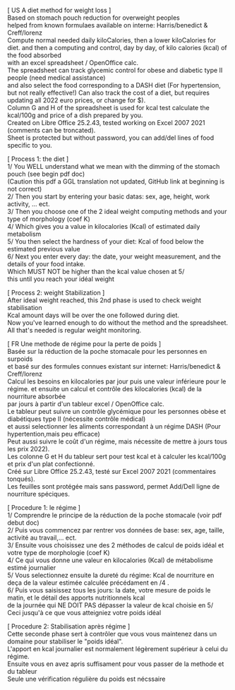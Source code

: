 [ US A diet method for weight loss ]<br />
Based on stomach pouch reduction for overweight peoples <br />
helped from known formulaes available on interne: Harris/benedict & Creff/lorenz <br /> 
Compute normal needed daily kiloCalories, then a lower kiloCalories for diet.
and then a computing and control, day by day, of kilo calories (kcal) of the food absorbed <br />
with an excel spreadsheet / OpenOffice calc. <br />
The spreadsheet can track glycemic control for obese and diabetic type II people (need medical assistance)<br />
and also select the food corresponding to a DASH diet (For hypertension, but not really effective!)
Can also track the cost of a diet, but requires updating all 2022 euro prices, or change for $).<br />
Column G and H of the spreadsheet is used for kcal test calculate the kcal/100g and price of a dish prepared by you.<br />
Created on Libre Office 25.2.43, tested working on Excel 2007 2021 (comments can be troncated).<br /> 
Sheet is protected but without password, you can add/del lines of food specific to you.<br />

[ Process 1: the diet ] <br />
1/ You WELL understand what we mean with the dimming of the stomach pouch (see begin pdf doc)<br />
   (Caution this pdf a GGL translation not updated, GitHub link at beginning is not correct) <br /> 
2/ Then you start by entering your basic datas: sex, age, height, work activity, ... ect. <br />
3/ Then you choose one of the 2 ideal weight computing methods and your type of morphology (coef K) <br />
4/ Which gives you a value in kilocalories (Kcal) of estimated daily metabolism <br />
5/ You then select the hardness of your diet: Kcal of food below the estimated previous value <br />
6/ Next you enter every day: the date, your weight measurement, and the details of your food intake. <br />
   Which MUST NOT be higher than the kcal value chosen at 5/ <br />
this until you reach your idéal weight <br /> 

[ Process 2: weight Stabilization ] <br />
After ideal weight reached, this 2nd phase is used to check weight stabilisation <br />
Kcal amount days will be over the one followed during diet. <br /> 
Now you've learned enough to do without the method and the spreadsheet.<br />
All that's needed is regular weight monitoring.<br />

[ FR Une methode de régime pour la perte de poids ] <br />
Basée sur la réduction de la poche stomacale pour les personnes en surpoids <br />
et basé sur des formules connues existant sur internet: Harris/benedict & Creff/lorenz <br />
Calcul les besoins en kilocalories par jour puis une valeur inférieure pour le régime.
et ensuite un calcul et contrôle des kilocalories (kcal) de la nourriture absorbée <br /> 
par jours à partir d'un tableur excel / OpenOffice calc. <br />
Le tableur peut suivre un contrôle glycémique pour les personnes obèse et diabétiques type II (nécessite contrôle médical) <br />
et aussi selectionner les aliments correspondant à un régime DASH (Pour hypertention,mais peu efficace) <br />
Peut aussi suivre le coût d'un régime, mais nécessite de mettre à jours tous les prix 2022).<br /> 
Les colonne G et H du tableur sert pour test kcal et à calculer les kcal/100g et prix d'un plat confectionné.<br />
Créé sur Libre Office 25.2.43, testé sur Excel 2007 2021 (commentaires tonqués).<br />
Les feuilles sont protégée mais sans password, permet Add/Dell ligne de nourriture spéciques.<br /> 

[ Procedure 1: le régime ]<br />
1/ Comprendre le principe de la réduction de la poche stomacale (voir pdf debut doc)<br />
2/ Puis vous commencez par rentrer vos données de base: sex, age, taille, activité au travail,... ect. <br />
3/ Ensuite vous choisissez une des 2 méthodes de calcul de poids idéal et votre type de morphologie (coef K) <br />
4/ Ce qui vous donne une valeur en kilocalories (Kcal) de métabolisme estimé journalier  <br />
5/ Vous selectionnez ensuite la dureté du régime: Kcal de nourriture en deça de la valeur estimée calculée précédament en /4 . <br />
6/ Puis vous saisissez tous les jours: la date, votre mesure de poids le matin, et le détail des apports nutritionnels kcal <br />
   de la journée qui NE DOIT PAS dépasser la valeur de kcal choisie en 5/ <br />
Ceci jusqu'à ce que vous atteigniez votre poids idéal <br />

[ Procedure 2: Stabilisation après régime ]<br />
Cette seconde phase sert à contrôler que vous vous maintenez dans un domaine pour stabiliser le "poids idéal". <br />
L'apport en kcal journalier est normalement légèrement supérieur à celui du régime.<br />
Ensuite vous en avez apris suffisament pour vous passer de la methode et du tableur<br />
Seule une vérification régulière du poids est nécssaire <br />     
  

